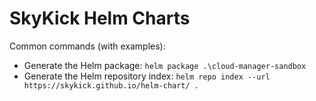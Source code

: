 # SkyKick Helm Charts

Common commands (with examples):

- Generate the Helm package: `helm package .\cloud-manager-sandbox`
- Generate the Helm repository index: `helm repo index --url https://skykick.github.io/helm-chart/ .`
